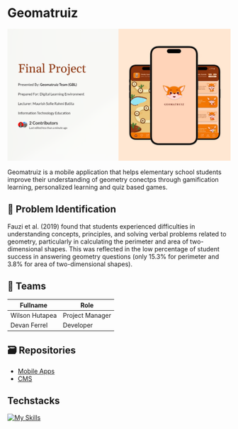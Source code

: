 # Geomatruiz

![img](./public/view.png)

Geomatruiz is a mobile application that helps elementary school students improve their understanding of geometry conectps through gamification learning, personalized learning and quiz based games.

## 🚨 Problem Identification

Fauzi et al. (2019) found that students experienced difficulties in understanding concepts, principles, and solving verbal problems related to geometry, particularly in calculating the perimeter and area of two-dimensional shapes. This was reflected in the low percentage of student success in answering geometry questions (only 15.3% for perimeter and 3.8% for area of two-dimensional shapes).

## 👥 Teams

| Fullname | Role
--- | --
Wilson Hutapea | Project Manager
Devan Ferrel | Developer

## 🗃️ Repositories

- [Mobile Apps](https://github.com/devanfer02/geomatruiz)
- [CMS](https://github.com/devanfer02/geomatruiz-next)

## Techstacks
[![My Skills](https://skillicons.dev/icons?i=kotlin,nextjs,supabase)](https://skillicons.dev)